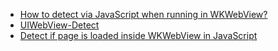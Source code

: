 - [How to detect via JavaScript when running in WKWebView?](https://github.com/Telerik-Verified-Plugins/WKWebView/issues/154)
- [UIWebView-Detect](https://github.com/simpleweb/UIWebView-Detect)
- [Detect if page is loaded inside WKWebView in JavaScript](https://stackoverflow.com/questions/28795476/detect-if-page-is-loaded-inside-wkwebview-in-javascript)
